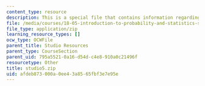 ```yaml
---
content_type: resource
description: This is a special file that contains information regarding studio 5.
file: /media/courses/18-05-introduction-to-probability-and-statistics-spring-2014/afdeb873000a0ee43a8565fbf3e7e95e_studio5.zip
file_type: application/zip
learning_resource_types: []
ocw_type: OCWFile
parent_title: Studio Resources
parent_type: CourseSection
parent_uid: 795a5521-0a16-d54d-c4e8-910a0c21496f
resourcetype: Other
title: studio5.zip
uid: afdeb873-000a-0ee4-3a85-65fbf3e7e95e
---
```

